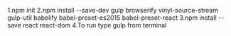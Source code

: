 1.npm init
2.npm install --save-dev gulp browserify vinyl-source-stream gulp-util babelify babel-preset-es2015 babel-preset-react
3.npm install --save react react-dom
4.To run type gulp from terminal 


